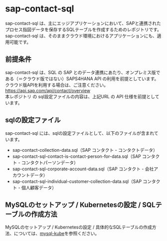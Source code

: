# sap-contact-sql

sap-contact-sql は、主にエッジアプリケーションにおいて、SAPと連携されたプロセス指図データを保存するSQLテーブルを作成するためのレポジトリです。  
sap-contact-sql は、そのままクラウド環境におけるアプリケーションにも、適用可能です。  

## 前提条件  
sap-contact-sql は、SQL の SAP とのデータ連携にあたり、オンプレミス版である（＝クラウド版ではない）SAPS4HANA API の利用を前提としています。  
クラウド版APIを利用する場合は、ご注意ください。  
https://api.sap.com/api/contact/overview  
本レポジトリ の sql設定ファイルの内容は、上記URL の API 仕様を前提としています。  

## sqlの設定ファイル

sap-contact-sql には、sqlの設定ファイルとして、以下のファイルが含まれています。  

* sap-contact-collection-data.sql（SAP コンタクト - コンタクトデータ）  
* sap-contact-sql-contact-is-contact-person-for-data.sql（SAP コンタクト - コンタクトパーソンデータ）  
* sap-contact-sql-corporate-account-data.sql（SAP コンタクト - 会社アカウントデータ）  
* sap-contact-sql-individual-customer-collection-data.sql（SAP コンタクト - 個人顧客データ）  

## MySQLのセットアップ / Kubernetesの設定 / SQLテーブルの作成方法  

MySQLのセットアップ / Kubernetesの設定 / 具体的なSQLテーブルの作成方法、については、[mysql-kube](https://github.com/latonaio/mysql-kube)を参照ください。  
